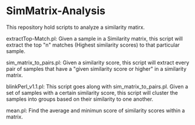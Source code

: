 # SimMatrix-Analysis
This repository hold scripts to analyze a similarity matirx. 

extractTop-Match.pl: Given a sample in a Similarity matrix, this script will extract the top "n" matches (Highest similarity scores) to that particular sample. 

sim_matrix_to_pairs.pl: Given a similarity score, this script will extract every pair of samples that have a "given similarity score or higher" in a similarity matrix. 

blinkPerl_v1.1.pl: This script goes along with sim_matrix_to_pairs.pl. Given a set of samples with a certain similarity score, this script will cluster the samples into groups based on their similarity to one another. 

mean.pl: Find the average and minimun score of similarity scores within a matrix.  
